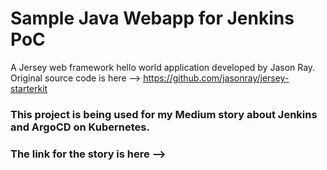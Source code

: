 # Sample Java Webapp for Jenkins PoC
A Jersey web framework hello world application developed by Jason Ray.
Original source code is here --> https://github.com/jasonray/jersey-starterkit

### This project is being used for my Medium story about Jenkins and ArgoCD on Kubernetes.
### The link for the story is here --> 
